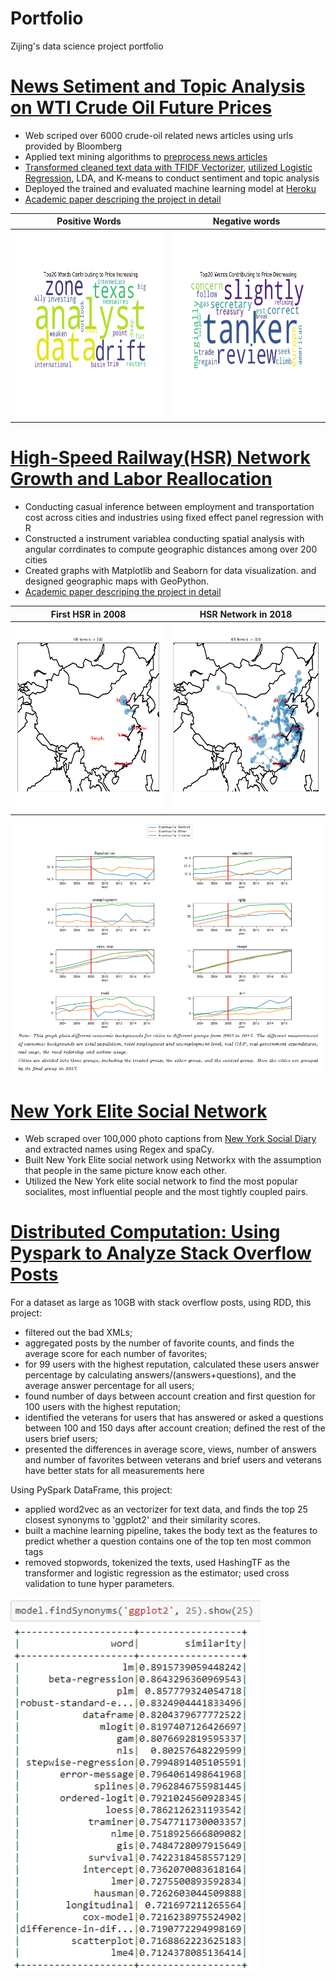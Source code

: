 # Portfolio
Zijing's data science project portfolio

# [News Setiment and Topic Analysis on WTI Crude Oil Future Prices](https://github.com/zijing0926/News-Sentiment-and-Topic-Analysis)
* Web scriped over 6000 crude-oil related news articles using urls provided by Bloomberg
* Applied text mining algorithms to [preprocess news articles](https://towardsdatascience.com/a-step-by-step-tutorial-for-conducting-sentiment-analysis-a7190a444366)
* [Transformed cleaned text data with TFIDF Vectorizer](https://towardsdatascience.com/a-step-by-step-tutorial-for-conducting-sentiment-analysis-9d1a054818b6), [utilized Logistic Regression](https://towardsdatascience.com/a-step-by-step-tutorial-for-conducting-sentiment-analysis-cf3e995e3171), LDA, and K-means to conduct sentiment and topic analysis
* Deployed the trained and evaluated machine learning model at [Heroku](https://news-analysis-crude-oil.herokuapp.com/)
* [Academic paper descriping the project in detail](https://www.dropbox.com/s/drj3y7quabgg7r7/news_analysis.pdf?dl=0)

Positive Words             | Negative words
:-------------------------:|:-------------------------:
<img width="300" height="300" src="images/w3.png"> | <img width="300" height="300" src="images/w4.png">

# [High-Speed Railway(HSR) Network Growth and Labor Reallocation](https://github.com/zijing0926/Chinese-High-Speed-Railway)
* Conducting casual inference between employment and transportation cost across cities and industries using fixed effect panel regression with R
* Constructed a instrument variablea conducting spatial analysis with angular corrdinates to compute geographic distances among over 200 cities
* Created graphs with Matplotlib and Seaborn for data visualization. and designed geographic maps with GeoPython.
* [Academic paper descriping the project in detail](https://www.dropbox.com/s/7i95i4u2enn5kz6/Chapter2_HSR.pdf?dl=0)

First HSR in 2008          |  HSR Network in 2018
:-------------------------:|:-------------------------:
<img width="300" height="300" src="images/hsr_2008.png"> | <img width="300" height="300" src="images/hsr_2018.png">

<img width="600" height="400" src="images/image.png">

# [New York Elite Social Network](https://github.com/zijing0926/New-York-Social-Graph)
* Web scraped over 100,000 photo captions from [New York Social Diary](https://web.archive.org/web/20150913112557/http://www.newyorksocialdiary.com/) and extracted names using Regex and spaCy. 
* Built New York Elite social network using Networkx with the assumption that people in the same picture know each other. 
* Utilized the New York elite social network to find the most popular socialites, most influential people and the most tightly coupled pairs.

# [Distributed Computation: Using Pyspark to Analyze Stack Overflow Posts](https://github.com/zijing0926/Spark)
For a dataset as large as 10GB with stack overflow posts, using RDD, this project:
* filtered out the bad XMLs;
* aggregated posts by the number of favorite counts, and finds the average score for each number of favorites;
* for 99 users with the highest reputation, calculated these users answer percentage by calculating answers/(answers+questions), and the average answer percentage for all users;
* found number of days between account creation and first question for 100 users with the highest reputation;
* identified the veterans for users that has answered or asked a questions between 100 and 150 days after account creation; defined the rest of the users brief users;
* presented the differences in average score, views, number of answers and number of favorites between veterans and brief users and veterans have better stats for all measurements here

Using PySpark DataFrame, this project:
* applied word2vec as an vectorizer for text data, and finds the top 25 closest synonyms to 'ggplot2' and their similarity scores.
* built a machine learning pipeline, takes the body text as the features to predict whether a question contains one of the top ten most common tags
* removed stopwords, tokenized the texts, used HashingTF as the transformer and logistic regression as the estimator; used cross validation to tune hyper parameters.

<img width="400" height="600" src="images/word2vec.PNG">

